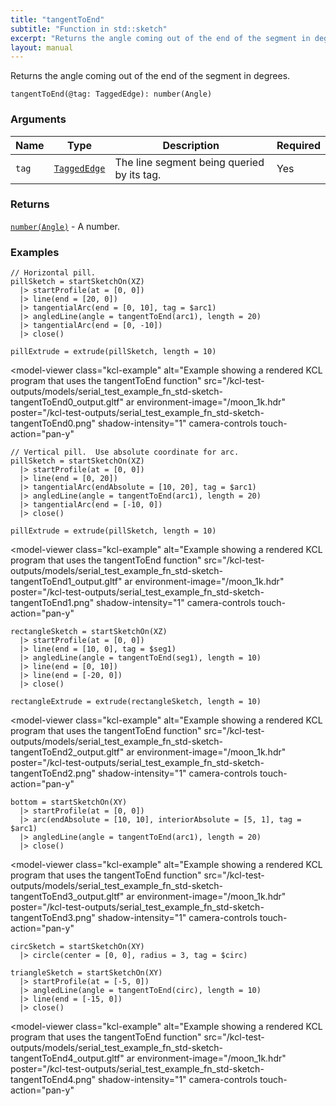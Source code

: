```yaml
---
title: "tangentToEnd"
subtitle: "Function in std::sketch"
excerpt: "Returns the angle coming out of the end of the segment in degrees."
layout: manual
---
```


Returns the angle coming out of the end of the segment in degrees.

```kcl
tangentToEnd(@tag: TaggedEdge): number(Angle)
```



### Arguments

| Name | Type | Description | Required |
|----------|------|-------------|----------|
| `tag` | [`TaggedEdge`](/docs/kcl-std/types/std-types-TaggedEdge) | The line segment being queried by its tag. | Yes |

### Returns

[`number(Angle)`](/docs/kcl-std/types/std-types-number) - A number.


### Examples

```kcl
// Horizontal pill.
pillSketch = startSketchOn(XZ)
  |> startProfile(at = [0, 0])
  |> line(end = [20, 0])
  |> tangentialArc(end = [0, 10], tag = $arc1)
  |> angledLine(angle = tangentToEnd(arc1), length = 20)
  |> tangentialArc(end = [0, -10])
  |> close()

pillExtrude = extrude(pillSketch, length = 10)

```


<model-viewer
  class="kcl-example"
  alt="Example showing a rendered KCL program that uses the tangentToEnd function"
  src="/kcl-test-outputs/models/serial_test_example_fn_std-sketch-tangentToEnd0_output.gltf"
  ar
  environment-image="/moon_1k.hdr"
  poster="/kcl-test-outputs/serial_test_example_fn_std-sketch-tangentToEnd0.png"
  shadow-intensity="1"
  camera-controls
  touch-action="pan-y"
>
</model-viewer>

```kcl
// Vertical pill.  Use absolute coordinate for arc.
pillSketch = startSketchOn(XZ)
  |> startProfile(at = [0, 0])
  |> line(end = [0, 20])
  |> tangentialArc(endAbsolute = [10, 20], tag = $arc1)
  |> angledLine(angle = tangentToEnd(arc1), length = 20)
  |> tangentialArc(end = [-10, 0])
  |> close()

pillExtrude = extrude(pillSketch, length = 10)

```


<model-viewer
  class="kcl-example"
  alt="Example showing a rendered KCL program that uses the tangentToEnd function"
  src="/kcl-test-outputs/models/serial_test_example_fn_std-sketch-tangentToEnd1_output.gltf"
  ar
  environment-image="/moon_1k.hdr"
  poster="/kcl-test-outputs/serial_test_example_fn_std-sketch-tangentToEnd1.png"
  shadow-intensity="1"
  camera-controls
  touch-action="pan-y"
>
</model-viewer>

```kcl
rectangleSketch = startSketchOn(XZ)
  |> startProfile(at = [0, 0])
  |> line(end = [10, 0], tag = $seg1)
  |> angledLine(angle = tangentToEnd(seg1), length = 10)
  |> line(end = [0, 10])
  |> line(end = [-20, 0])
  |> close()

rectangleExtrude = extrude(rectangleSketch, length = 10)

```


<model-viewer
  class="kcl-example"
  alt="Example showing a rendered KCL program that uses the tangentToEnd function"
  src="/kcl-test-outputs/models/serial_test_example_fn_std-sketch-tangentToEnd2_output.gltf"
  ar
  environment-image="/moon_1k.hdr"
  poster="/kcl-test-outputs/serial_test_example_fn_std-sketch-tangentToEnd2.png"
  shadow-intensity="1"
  camera-controls
  touch-action="pan-y"
>
</model-viewer>

```kcl
bottom = startSketchOn(XY)
  |> startProfile(at = [0, 0])
  |> arc(endAbsolute = [10, 10], interiorAbsolute = [5, 1], tag = $arc1)
  |> angledLine(angle = tangentToEnd(arc1), length = 20)
  |> close()

```


<model-viewer
  class="kcl-example"
  alt="Example showing a rendered KCL program that uses the tangentToEnd function"
  src="/kcl-test-outputs/models/serial_test_example_fn_std-sketch-tangentToEnd3_output.gltf"
  ar
  environment-image="/moon_1k.hdr"
  poster="/kcl-test-outputs/serial_test_example_fn_std-sketch-tangentToEnd3.png"
  shadow-intensity="1"
  camera-controls
  touch-action="pan-y"
>
</model-viewer>

```kcl
circSketch = startSketchOn(XY)
  |> circle(center = [0, 0], radius = 3, tag = $circ)

triangleSketch = startSketchOn(XY)
  |> startProfile(at = [-5, 0])
  |> angledLine(angle = tangentToEnd(circ), length = 10)
  |> line(end = [-15, 0])
  |> close()

```


<model-viewer
  class="kcl-example"
  alt="Example showing a rendered KCL program that uses the tangentToEnd function"
  src="/kcl-test-outputs/models/serial_test_example_fn_std-sketch-tangentToEnd4_output.gltf"
  ar
  environment-image="/moon_1k.hdr"
  poster="/kcl-test-outputs/serial_test_example_fn_std-sketch-tangentToEnd4.png"
  shadow-intensity="1"
  camera-controls
  touch-action="pan-y"
>
</model-viewer>


